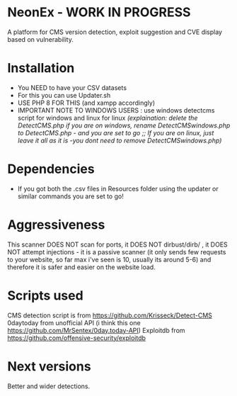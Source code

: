 # NeonEx - WORK IN PROGRESS
A platform for CMS version detection, exploit suggestion and CVE display based on vulnerability.

# Installation
- You NEED to have your CSV datasets 
- For this you can use Updater.sh 
- USE PHP 8 FOR THIS (and xampp accordingly)
- IMPORTANT NOTE TO WINDOWS USERS : use windows detectcms script for windows and linux for linux 
*(explaination: delete the DetectCMS.php if you are on windows, rename DetectCMSwindows.php to DetectCMS.php - and you are set to go ;; If you are on linux, just leave it all as it is -you dont need to remove DetectCMSwindows.php)*

# Dependencies 
- If you got both the .csv files in Resources folder using the updater or similar commands you are set to go!

# Aggressiveness
This scanner DOES NOT scan for ports, it DOES NOT dirbust/dirb/ , it DOES NOT attempt injections - it is a passive scanner (it only sends few requests to your website, so far max i've seen is 10, usually its around 5-6) and therefore it is safer and easier on the website load. 

# Scripts used
CMS detection script is from https://github.com/Krisseck/Detect-CMS
0daytoday from unofficial API (i think this one https://github.com/MrSentex/0day.today-API)
Exploitdb from https://github.com/offensive-security/exploitdb

# Next versions
Better and wider detections.

